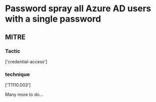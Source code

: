 # Password spray all Azure AD users with a single password

## MITRE

### Tactic
['credential-access']

### technique
['T1110.003']

Many more to do...

